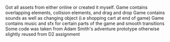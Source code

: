 Got all assets from either online or created it myself.
Game contains overlapping elements, collision elements, and drag and drop
Game contains sounds as well as changing object (i.e shopping cart at end of game)
Game contains music and sfx for certain parts of the game and smooth transitions
Some code was taken from Adam Smith's adventure prototype otherwise slightly reused from D2 assignment